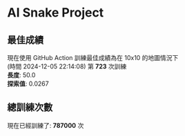 
# AI Snake Project

## **最佳成績**










































































































現在使用 GitHub Action 訓練最佳成績為在 10x10 的地圖情況下  
(時間 2024-12-05 22:14:08) 第 **723** 次訓練  
**長度**: 50.0  
**探索值**: 0.0267





















































































































































































































## 總訓練次數
現在已經訓練了: **787000** 次
